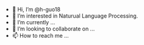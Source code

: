 - 👋 Hi, I’m @h-guo18
- 👀 I’m interested in Naturual Language Processing.
- 🌱 I’m currently ...
- 💞️ I’m looking to collaborate on ...
- 📫 How to reach me ...

<!---
h-guo18/h-guo18 is a ✨ special ✨ repository because its `README.md` (this file) appears on your GitHub profile.
You can click the Preview link to take a look at your changes.
--->
